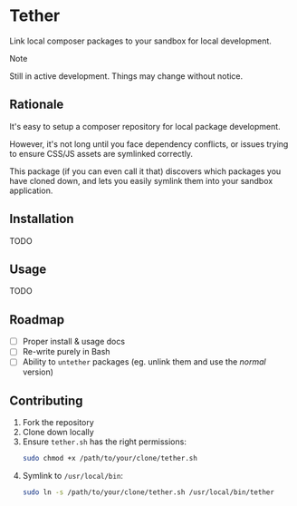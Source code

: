 # Tether

Link local composer packages to your sandbox for local development.

> [!NOTE]
> Still in active development. Things may change without notice.

## Rationale

It's easy to setup a composer repository for local package development. 

However, it's not long until you face dependency conflicts, or issues trying to ensure CSS/JS assets are symlinked correctly.

This package (if you can even call it that) discovers which packages you have cloned down, and lets you easily symlink them into your sandbox application.

## Installation

TODO

<!-- 1. MacOS
2. PHP & Composer
3. Download `tether.sh` and copy it to `/usr/local/bin`. Remove the `.sh` file extension.
4. Ensure it has the right permissions:
    ```bash
    sudo chmod +x /usr/local/bin/tether
    ```
5. Add `/usr/local/bin` to your `PATH` if you haven't already:
    ```bash
    export PATH=/usr/local/bin:$PATH
    ```
6. Run `tether` -->

## Usage

TODO

## Roadmap

* [ ] Proper install & usage docs
* [ ] Re-write purely in Bash
* [ ] Ability to `untether` packages (eg. unlink them and use the _normal_ version)

## Contributing

1. Fork the repository
2. Clone down locally
3. Ensure `tether.sh` has the right permissions:
    ```bash
    sudo chmod +x /path/to/your/clone/tether.sh
    ```
4. Symlink to `/usr/local/bin`:
    ```bash
    sudo ln -s /path/to/your/clone/tether.sh /usr/local/bin/tether
    ```